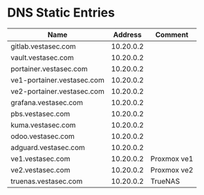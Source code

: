 # DNS Static Entries

| Name                       | Address      | Comment        |
|----------------------------|--------------|----------------|
| gitlab.vestasec.com        | 10.20.0.2    |                |
| vault.vestasec.com         | 10.20.0.2    |                |
| portainer.vestasec.com     | 10.20.0.2    |                |
| ve1-portainer.vestasec.com | 10.20.0.2    |                |
| ve2-portainer.vestasec.com | 10.20.0.2    |                |
| grafana.vestasec.com       | 10.20.0.2    |                |
| pbs.vestasec.com           | 10.20.0.2    |                |
| kuma.vestasec.com          | 10.20.0.2    |                |
| odoo.vestasec.com          | 10.20.0.2    |                |
| adguard.vestasec.com       | 10.20.0.2    |                |
| ve1.vestasec.com           | 10.20.0.2    | Proxmox ve1    |
| ve2.vestasec.com           | 10.20.0.2    | Proxmox ve2    |
| truenas.vestasec.com       | 10.20.0.2    | TrueNAS        |
